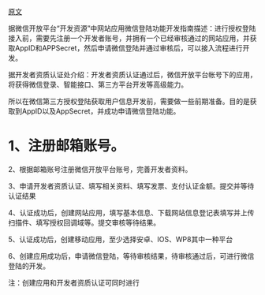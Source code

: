 

[原文](https://blog.csdn.net/qq_34190023/article/details/81133619)


据微信开放平台“开发资源”中网站应用微信登陆功能开发指南描述：进行授权登陆接入前，需要先注册一个开发者账号，并拥有一个已经审核通过的网站应用，并获取AppID和APPSecret，然后申请微信登陆并通过审核后，可以接入流程进行开发。

据开发者资质认证处介绍：开发者资质认证通过后，微信开放平台帐号下的应用，将获得微信登录、智能接口、第三方平台开发等高级能力。

所以在微信第三方授权登陆获取用户信息开发前，需要做一些前期准备。目的是获取到AppID以及AppSecret，并成功申请微信登陆功能。


# 1、注册邮箱账号。

2、根据邮箱账号注册微信开放平台账号，完善开发者资料。

3、申请开发者资质认证、填写相关资料、填写发票、支付认证金额。提交并等待认证结果

4、认证成功后，创建网站应用，填写基本信息、下载网站信息登记表填写并上传扫描件、填写授权回调域等。提交审核等待结果。

5、认证成功后，创建移动应用，至少选择安卓、IOS、WP8其中一种平台

6、创建应用成功后，申请微信登陆，等待审核结果，待审核通过后，可进行微信登陆的开发。

注：创建应用和开发者资质认证可同时进行


